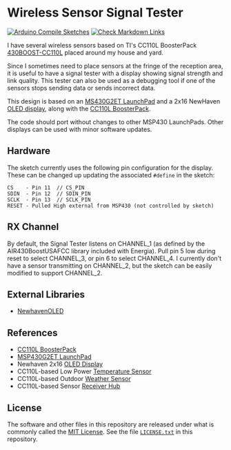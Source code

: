 # Wireless Sensor Signal Tester

[![Arduino Compile Sketches](https://github.com/Andy4495/Wireless-Signal-Tester/actions/workflows/arduino-compile-sketches.yml/badge.svg)](https://github.com/Andy4495/Wireless-Signal-Tester/actions/workflows/arduino-compile-sketches.yml)
[![Check Markdown Links](https://github.com/Andy4495/Wireless-Signal-Tester/actions/workflows/CheckMarkdownLinks.yml/badge.svg)](https://github.com/Andy4495/Wireless-Signal-Tester/actions/workflows/CheckMarkdownLinks.yml)

I have several wireless sensors based on TI's CC110L BoosterPack [430BOOST-CC110L][1] placed around my house and yard.

Since I sometimes need to place sensors at the fringe of the reception area, it is useful to have a signal tester with a display showing signal strength and link quality. This tester can also be used as a debugging tool if one of the sensors stops sending data or sends incorrect data.

This design is based on an [MS430G2ET LaunchPad][2] and a 2x16 NewHaven [OLED display][3], along with the [CC110L BoosterPack][1].

The code should port without changes to other MSP430 LaunchPads. Other displays can be used with minor software updates.

## Hardware

The sketch currently uses the following pin configuration for the display. These can be changed up updating the associated `#define` in the sketch:

    CS    - Pin 11  // CS_PIN
    SDIN  - Pin 12  // SDIN_PIN
    SCLK  - Pin 13  // SCLK_PIN
    RESET - Pulled High external from MSP430 (not controlled by sketch)

## RX Channel

By default, the Signal Tester listens on CHANNEL_1 (as defined by the AIR430BoostUSAFCC library included with Energia). Pull pin 5 low during reset to select CHANNEL_3, or pin 6 to select CHANNEL_4. I currently don't have a sensor transmitting on CHANNEL_2, but the sketch can be easily modified to support CHANNEL_2.

## External Libraries

* [NewhavenOLED][4]

## References

* [CC110L BoosterPack][1]
* [MSP430G2ET LaunchPad][2]
* Newhaven 2x16 [OLED Display][3]
* CC110L-based Low Power [Temperature Sensor][5]
* CC110L-based Outdoor [Weather Sensor][6]
* CC110L-based Sensor [Receiver Hub][7]

## License

The software and other files in this repository are released under what is commonly called the [MIT License][100]. See the file [`LICENSE.txt`][101] in this repository.

[1]: https://www.ti.com/lit/ml/swru312b/swru312b.pdf
[2]: http://www.ti.com/tool/MSP-EXP430G2ET
[3]: https://newhavendisplay.com/content/specs/NHD-0216CW-AB3.pdf
[4]: https://github.com/Andy4495/NewhavenOLED
[5]: https://github.com/Andy4495/MSP430LowPowerTempSensor
[6]: https://github.com/Andy4495/Outdoor-Weather-Sensor
[7]: https://github.com/Andy4495/Wireless-Sensor-Receiver-Hub
[100]: https://choosealicense.com/licenses/mit/
[101]: ./LICENSE.txt
[200]: https://github.com/Andy4495/Wireless-Signal-Tester
